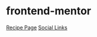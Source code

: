 # frontend-mentor

[Recipe Page](https://vitorhfcorrea.github.io/frontend-mentor/Challenges/Newbie/recipe-page/index.html)
[Social Links](https://vitorhfcorrea.github.io/frontend-mentor/Challenges/Newbie/social-links-profile/src/index.html)
